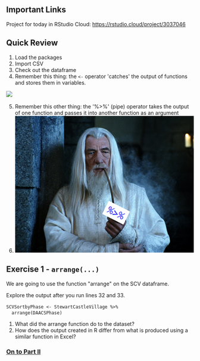 ## Important Links
Project for today in RStudio Cloud: https://rstudio.cloud/project/3037046

## Quick Review
1. Load the packages
2. Import CSV
3. Check out the dataframe
4. Remember this thing: the `<-` operator 'catches' the output of functions and stores them in variables.

![](https://github.com/alonzi/DAACS-Intro-to-R/blob/main/r-pac-man.jpg)

5. Remember this other thing: the '%>%' (pipe) operator takes the output of one function and passes it into another function as an argument
6. ![](https://github.com/DAACS-Research-Consortium/DAACS-Open-Academy/blob/main/FSS2021/Workshop3/FBbJQ2ZUUAwUcyw.png)

## Exercise 1 - `arrange(...)`
We are going to use the function "arrange" on the SCV dataframe. 

Explore the output after you run lines 32 and 33.  

```
SCVSortbyPhase <- StewartCastleVillage %>%
  arrange(DAACSPhase)
  ```
  
1. What did the arrange function do to the dataset?
2. How does the output created in R differ from what is produced using a similar function in Excel?

### [On to Part II](https://github.com/DAACS-Research-Consortium/DAACS-Open-Academy/blob/main/FSS2021/Workshop3/Part_II.md)
